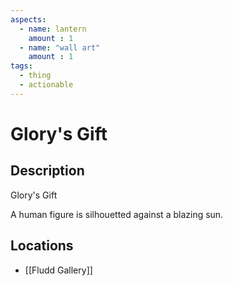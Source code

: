 ```yaml
---
aspects: 
  - name: lantern
    amount : 1
  - name: "wall art"
    amount : 1
tags:
  - thing
  - actionable
---
```


# Glory's Gift

## Description
Glory's Gift

A human figure is silhouetted against a blazing sun.
## Locations

- [[Fludd Gallery]]